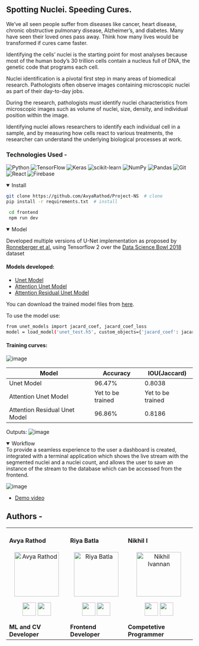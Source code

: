 ## Spotting Nuclei. Speeding Cures.

We’ve all seen people suffer from diseases like cancer, heart disease, chronic obstructive pulmonary disease, Alzheimer’s, and diabetes. Many have seen their loved ones pass away. Think how many lives would be transformed if cures came faster.

Identifying the cells’ nuclei is the starting point for most analyses because most of the human body’s 30 trillion cells contain a nucleus full of DNA, the genetic code that programs each cell. 

Nuclei identification is a pivotal first step in many areas of biomedical research. Pathologists often observe images containing microscopic nuclei as part of their day-to-day jobs. 

During the research, pathologists must identify nuclei characteristics from microscopic images such as volume of nuclei, size, density, and individual position within the image. 

Identifying nuclei allows researchers to identify each individual cell in a sample, and by measuring how cells react to various treatments, the researcher can understand the underlying biological processes at work.

### Technologies Used -
![Python](https://img.shields.io/badge/python-3670A0?style=for-the-badge&logo=python&logoColor=ffdd54)
![TensorFlow](https://img.shields.io/badge/TensorFlow-%23FF6F00.svg?style=for-the-badge&logo=TensorFlow&logoColor=white)
![Keras](https://img.shields.io/badge/Keras-%23D00000.svg?style=for-the-badge&logo=Keras&logoColor=white)
![scikit-learn](https://img.shields.io/badge/scikit--learn-%23F7931E.svg?style=for-the-badge&logo=scikit-learn&logoColor=white)
![NumPy](https://img.shields.io/badge/numpy-%23013243.svg?style=for-the-badge&logo=numpy&logoColor=white)
![Pandas](https://img.shields.io/badge/pandas-%23150458.svg?style=for-the-badge&logo=pandas&logoColor=white)
![Git](https://img.shields.io/badge/git-%23F05033.svg?style=for-the-badge&logo=git&logoColor=white)
![React](https://img.shields.io/badge/react-%2320232a.svg?style=for-the-badge&logo=react&logoColor=%2361DAFB)
![Firebase](https://img.shields.io/badge/Firebase-039BE5?style=for-the-badge&logo=Firebase&logoColor=white)

<details open>
<summary>Install</summary>

```bash
git clone https://github.com/AvyaRathod/Project-NS  # clone
pip install -r requirements.txt  # install
```
```bash
 cd frontend
 npm run dev
 ```

</details>
<details open>
<summary>Model</summary>

Developed multiple versions of U-Net implementation as proposed by [Ronneberger et al.](https://arxiv.org/pdf/1505.04597.pdf) using Tensorflow 2 over the [Data Science Bowl 2018](https://www.kaggle.com/competitions/data-science-bowl-2018/data) dataset

#### Models developed:

- [Unet Model](https://github.com/AvyaRathod/Project-NS/blob/main/model_training/UNET%20BASE.ipynb)
- [Attention Unet Model](https://github.com/AvyaRathod/Project-NS/blob/main/model_training/ATTENTION-UNET.ipynb)
- [Attention Residual Unet Model](https://github.com/AvyaRathod/Project-NS/blob/main/model_training/ATTENTION-RES-UNET.ipynb)

You can download the trained model files from [here](https://drive.google.com/drive/folders/1d3o5Kt6mTavuedE8oHzvYfA4MWCQLl-k?usp=sharing).

To use the model use:

```bash
from unet_models import jacard_coef, jacard_coef_loss
model = load_model('unet_test.h5', custom_objects={'jacard_coef': jacard_coef})
```


#### Training curves:
![image](https://user-images.githubusercontent.com/27121364/198712608-0dc6912b-6aaf-48a0-aac3-ef6fd02ab576.png)

| Model  | Accuracy | IOU(Jaccard) |
| ------------- | ------------- | ------------ |
| Unet Model  | 96.47%  | 0.8038 |
| Attention Unet Model  | Yet to be trained | Yet to be trained|
| Attention Residual Unet Model | 96.86% | 0.8186 |

Outputs:
![image](https://user-images.githubusercontent.com/27121364/198721762-feb98315-320b-4bd6-b457-276aaa4fde0e.png)
</details>

<details open>
  <summary>Workflow</summary>
To provide a seamless experience to the user a dashboard is created, integrated with a terminal application which shows the live stream with the segmented nuclei and a nuclei count, and allows the user to save an instance of the stream to the database which can be accessed from the frontend.
  
![image](https://user-images.githubusercontent.com/27121364/198722347-6ad459be-29ef-4837-8d5e-97fc989b9a4f.png)

- [Demo video](https://youtu.be/LM_JQSKIXa0)
</details>

## Authors -
<div align="left"> 
  <table>
  <tr align="left">
   <td>

   #### Avya Rathod
   <p align="center">
   <img src = "https://avatars.githubusercontent.com/u/27121364?s=400&u=263e4e69519c05c350b874efc6120f411d130a67&v=4"  height="120" alt="Avya Rathod">
   </p>
   <p align="center">
   <a href = "https://github.com/AvyaRathod"><img src = "http://www.iconninja.com/files/241/825/211/round-collaboration-social-github-code-circle-network-icon.svg" width="36" height = "36"/></a>
   <a href = "https://www.linkedin.com/in/avya-rathod-38b635225/">
   <img src = "http://www.iconninja.com/files/863/607/751/network-linkedin-social-connection-circular-circle-media-icon.svg" width="36" height="36"/>
   </a>
   </p>
    <strong>ML and CV Developer<strong>
    </td>
    <td>

   #### Riya Batla
   <p align="center">
   <img src = "https://media-exp1.licdn.com/dms/image/C4D03AQF9sqBsGQ4Ixw/profile-displayphoto-shrink_400_400/0/1644657834803?e=1672272000&v=beta&t=bOGup9psS0730vR7yHXAkxbp7M6WVz6dlcxLUXhcsxU"  height="120" alt="Riya Batla">
   </p>
   <p align="center">
   <a href = "https://github.com/cereal-hecker"><img src = "http://www.iconninja.com/files/241/825/211/round-collaboration-social-github-code-circle-network-icon.svg" width="36" height = "36"/></a>
   <a href = "https://www.linkedin.com/in/riya-batla/">
   <img src = "http://www.iconninja.com/files/863/607/751/network-linkedin-social-connection-circular-circle-media-icon.svg" width="36" height="36"/>
   </a>
   </p>
    <strong>Frontend Developer<strong>
    </td>
<td>

#### Nikhil I
<p align="center">
<img src = "https://media-exp1.licdn.com/dms/image/C4E03AQEsJd7i6LPYVQ/profile-displayphoto-shrink_800_800/0/1643037859646?e=1672876800&v=beta&t=kGcX6OoXIBMfyyt8R_7LdEXP62Vj4fMiZjEXvFGlHvg"  height="120" alt="Nikhil Ivannan">
</p>
<p align="center">
<a href = "https://github.com/ironnicko"><img src = "http://www.iconninja.com/files/241/825/211/round-collaboration-social-github-code-circle-network-icon.svg" width="36" height = "36"/></a>
<a href = "https://www.linkedin.com/in/nikhil-ivannan-351036201/">
<img src = "http://www.iconninja.com/files/863/607/751/network-linkedin-social-connection-circular-circle-media-icon.svg" width="36" height="36"/>
</a>
</p>
 <strong>Competetive Programmer<strong>
</td>

